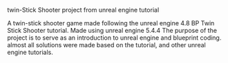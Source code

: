 twin-Stick Shooter project from unreal engine tutorial

A twin-stick shooter game made following the unreal engine 4.8 BP Twin Stick Shooter tutorial. Made using unreal engine 5.4.4 
The purpose of the project is to serve as an introduction to unreal engine and blueprint coding. almost all solutions were made based on
the tutorial, and other unreal engine tutorials.

